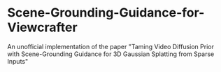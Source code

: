 # Scene-Grounding-Guidance-for-Viewcrafter
An unofficial implementation of the paper "Taming Video Diffusion Prior with Scene-Grounding Guidance for 3D Gaussian Splatting from Sparse Inputs"
